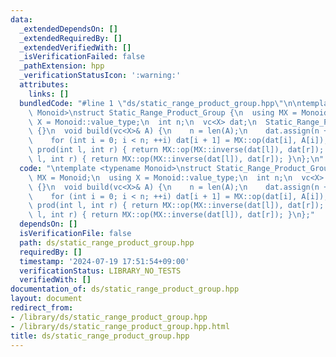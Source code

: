```yaml
---
data:
  _extendedDependsOn: []
  _extendedRequiredBy: []
  _extendedVerifiedWith: []
  _isVerificationFailed: false
  _pathExtension: hpp
  _verificationStatusIcon: ':warning:'
  attributes:
    links: []
  bundledCode: "#line 1 \"ds/static_range_product_group.hpp\"\n\ntemplate <typename\
    \ Monoid>\nstruct Static_Range_Product_Group {\n  using MX = Monoid;\n  using\
    \ X = Monoid::value_type;\n  int n;\n  vc<X> dat;\n  Static_Range_Product_Group()\
    \ {}\n  void build(vc<X>& A) {\n    n = len(A);\n    dat.assign(n + 1, MX::unit());\n\
    \    for (int i = 0; i < n; ++i) dat[i + 1] = MX::op(dat[i], A[i]);\n  }\n  X\
    \ prod(int l, int r) { return MX::op(MX::inverse(dat[l]), dat[r]); }\n  X sum(int\
    \ l, int r) { return MX::op(MX::inverse(dat[l]), dat[r]); }\n};\n"
  code: "\ntemplate <typename Monoid>\nstruct Static_Range_Product_Group {\n  using\
    \ MX = Monoid;\n  using X = Monoid::value_type;\n  int n;\n  vc<X> dat;\n  Static_Range_Product_Group()\
    \ {}\n  void build(vc<X>& A) {\n    n = len(A);\n    dat.assign(n + 1, MX::unit());\n\
    \    for (int i = 0; i < n; ++i) dat[i + 1] = MX::op(dat[i], A[i]);\n  }\n  X\
    \ prod(int l, int r) { return MX::op(MX::inverse(dat[l]), dat[r]); }\n  X sum(int\
    \ l, int r) { return MX::op(MX::inverse(dat[l]), dat[r]); }\n};"
  dependsOn: []
  isVerificationFile: false
  path: ds/static_range_product_group.hpp
  requiredBy: []
  timestamp: '2024-07-19 17:51:54+09:00'
  verificationStatus: LIBRARY_NO_TESTS
  verifiedWith: []
documentation_of: ds/static_range_product_group.hpp
layout: document
redirect_from:
- /library/ds/static_range_product_group.hpp
- /library/ds/static_range_product_group.hpp.html
title: ds/static_range_product_group.hpp
---
```

